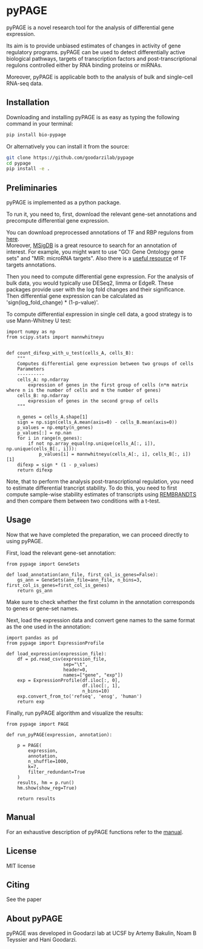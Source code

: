 # pyPAGE

pyPAGE is a novel research tool for the analysis of differential gene expression.

Its aim is to provide unbiased estimates of changes in activity of gene regulatory programs.
pyPAGE can be used to detect differentially active biological pathways, targets of transcription factors
and post-transcriptional regulons controlled either by RNA binding proteins or miRNAs.

Moreover, pyPAGE is applicable both to the analysis of bulk and single-cell RNA-seq data. 




## Installation
Downloading and installing pyPAGE is as easy as typing the following command in your terminal:

```bash
pip install bio-pypage
```

Or alternatively you can install it from the source:

```bash
git clone https://github.com/goodarzilab/pypage
cd pypage
pip install -e .
```

## Preliminaries

pyPAGE is implemented as a python package.

To run it, you need to, first, download the relevant gene-set annotations and precompute differential gene expression.

You can download preprocessed annotations of TF and RBP regulons from [here](https://drive.google.com/drive/folders/1CTRQvTzhFANi45PqHfPNxEiN5NiKro11?usp=sharing ).<br/>
Moreover, [MSigDB](https://www.gsea-msigdb.org/gsea/msigdb/human/collections.jsp#H) is a great resource to search for an annotation of interest.
For example, you might want to use "GO: Gene Ontology gene sets" and "MIR: microRNA targets".
Also there is a [useful resource](https://bmcresnotes.biomedcentral.com/articles/10.1186/s13104-018-3856-x/tables/1) of TF targets annotations.

Then you need to compute differential gene expression. 
For the analysis of bulk data, you would typically use DESeq2, limma or EdgeR. These packages provide user with the log fold changes and their significance.
Then differential gene expression can be calculated as 'sign(log_fold_change) * (1-p-value)'.

To compute differential expression in single cell data, a good strategy is to use Mann-Whitney U test:

```python3
import numpy as np
from scipy.stats import mannwhitneyu


def count_difexp_with_u_test(cells_A, cells_B):
    """
    Computes differential gene expression between two groups of cells
    Parameters
    ----------
    cells_A: np.ndarray
        expression of genes in the first group of cells (n*m matrix where n is the number of cells and m the number of genes)
    cells_B: np.ndarray
        expression of genes in the second group of cells
    """
    
    n_genes = cells_A.shape[1]
    sign = np.sign(cells_A.mean(axis=0) - cells_B.mean(axis=0))
    p_values = np.empty(n_genes)
    p_values[:] = np.nan
    for i in range(n_genes):
        if not np.array_equal(np.unique(cells_A[:, i]), np.unique(cells_B[:, i])):
            p_values[i] = mannwhitneyu(cells_A[:, i], cells_B[:, i])[1]
    difexp = sign * (1 - p_values)
    return difexp
```

Note, that to perform the analysis post-transcriptional regulation, you need to estimate differential trancript stability.
To do this, you need to first compute sample-wise stability estimates of transcripts using [REMBRANDTS](https://github.com/csglab/REMBRANDTS) and then compare them between two conditions with a t-test.

## Usage

Now that we have completed the preparation, we can proceed directly to using pyPAGE.

First, load the relevant gene-set annotation:

```python3
from pypage import GeneSets

def load_annotation(ann_file, first_col_is_genes=False):
    gs_ann = GeneSets(ann_file=ann_file, n_bins=3, first_col_is_genes=first_col_is_genes)
    return gs_ann

```
Make sure to check whether the first column in the annotation corresponds to genes or gene-set names.

Next, load the expression data and convert gene names to the same format as the one used in the annotation:

```python3
import pandas as pd
from pypage import ExpressionProfile

def load_expression(expression_file):
    df = pd.read_csv(expression_file,
                     sep="\t",
                     header=0,
                     names=["gene", "exp"])
    exp = ExpressionProfile(df.iloc[:, 0],
                            df.iloc[:, 1],
                            n_bins=10)
    exp.convert_from_to('refseq', 'ensg', 'human')
    return exp
```


Finally, run pyPAGE algorithm and visualize the results:

```python3
from pypage import PAGE

def run_pyPAGE(expression, annotation):
    
    p = PAGE(
        expression,
        annotation,
        n_shuffle=1000,
        k=7,
        filter_redundant=True
    )
    results, hm = p.run()
    hm.show(show_reg=True)
    
    return results
```

## Manual

For an exhaustive description of pyPAGE functions refer to the [manual](https://github.com/goodarzilab/pypage/blob/main/MANUAL.md).

## License
MIT license

## Citing
See the paper

## About pyPAGE
pyPAGE was developed in Goodarzi lab at UCSF by Artemy Bakulin, Noam B Teyssier and Hani Goodarzi.
